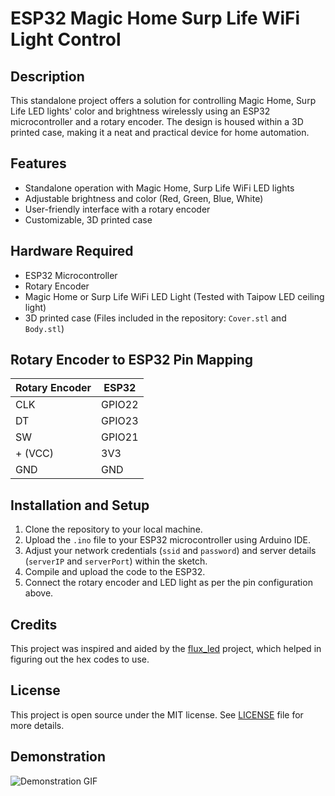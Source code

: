 # ESP32 Magic Home Surp Life WiFi Light Control

## Description

This standalone project offers a solution for controlling Magic Home, Surp Life LED lights' color and brightness wirelessly using an ESP32 microcontroller and a rotary encoder. The design is housed within a 3D printed case, making it a neat and practical device for home automation.

## Features

- Standalone operation with Magic Home, Surp Life WiFi LED lights
- Adjustable brightness and color (Red, Green, Blue, White)
- User-friendly interface with a rotary encoder
- Customizable, 3D printed case

## Hardware Required

- ESP32 Microcontroller
- Rotary Encoder
- Magic Home or Surp Life WiFi LED Light (Tested with Taipow LED ceiling light)
- 3D printed case (Files included in the repository: `Cover.stl` and `Body.stl`)

## Rotary Encoder to ESP32 Pin Mapping

| Rotary Encoder | ESP32 |
| -------------- | ----- |
| CLK            | GPIO22|
| DT             | GPIO23|
| SW             | GPIO21|
| + (VCC)        | 3V3   |
| GND            | GND   |

## Installation and Setup

1. Clone the repository to your local machine.
2. Upload the `.ino` file to your ESP32 microcontroller using Arduino IDE.
3. Adjust your network credentials (`ssid` and `password`) and server details (`serverIP` and `serverPort`) within the sketch.
4. Compile and upload the code to the ESP32.
5. Connect the rotary encoder and LED light as per the pin configuration above.

## Credits

This project was inspired and aided by the [flux_led](https://github.com/Danielhiversen/flux_led) project, which helped in figuring out the hex codes to use.

## License

This project is open source under the MIT license. See [LICENSE](LICENSE) file for more details.

## Demonstration

![Demonstration GIF](https://github.com/pecoraroalessio/ESP32-WiFi-Light-Control/blob/main/Output.gif)
